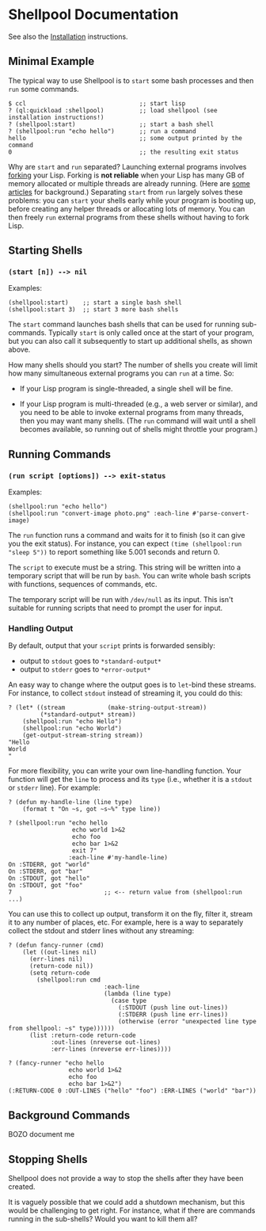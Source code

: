 Shellpool Documentation
=======================

See also the [Installation](INSTALL.md) instructions.


## Minimal Example

The typical way to use Shellpool is to `start` some bash processes and
then `run` some commands.

```
$ ccl                                ;; start lisp
? (ql:quickload :shellpool)          ;; load shellpool (see installation instructions!)
? (shellpool:start)                  ;; start a bash shell
? (shellpool:run "echo hello")       ;; run a command
hello                                ;; some output printed by the command
0                                    ;; the resulting exit status
```

Why are `start` and `run` separated?  Launching external programs involves
[forking](http://en.wikipedia.org/wiki/Fork_%28operating_system%29) your Lisp.
Forking is **not reliable** when your Lisp has many GB of memory allocated or
multiple threads are already running.  (Here are
[some](http://www.linuxprogrammingblog.com/threads-and-fork-think-twice-before-using-them)
[articles](http://bryanmarty.com/2012/01/14/forking-jvm/) for background.)
Separating `start` from `run` largely solves these problems: you can `start`
your shells early while your program is booting up, before creating any helper
threads or allocating lots of memory.  You can then freely `run` external
programs from these shells without having to fork Lisp.


## Starting Shells

### `(start [n]) --> nil`

Examples:
```
(shellpool:start)    ;; start a single bash shell
(shellpool:start 3)  ;; start 3 more bash shells
```

The `start` command launches bash shells that can be used for running
sub-commands.  Typically `start` is only called once at the start of your
program, but you can also call it subsequently to start up additional shells,
as shown above.

How many shells should you start?  The number of shells you create will limit
how many simultaneous external programs you can `run` at a time.  So:

 - If your Lisp program is single-threaded, a single shell will be fine.

 - If your Lisp program is multi-threaded (e.g., a web server or similar), and
   you need to be able to invoke external programs from many threads, then you
   may want many shells.  (The `run` command will wait until a shell becomes
   available, so running out of shells might throttle your program.)


## Running Commands

### `(run script [options]) --> exit-status`

Examples:
```
(shellpool:run "echo hello")
(shellpool:run "convert-image photo.png" :each-line #'parse-convert-image)
```

The `run` function runs a command and waits for it to finish (so it can give
you the exit status).  For instance, you can expect `(time (shellpool:run
"sleep 5"))` to report something like 5.001 seconds and return 0.

The `script` to execute must be a string.  This string will be written into a
temporary script that will be run by `bash`.  You can write whole bash scripts
with functions, sequences of commands, etc.

The temporary script will be run with `/dev/null` as its input.  This isn't
suitable for running scripts that need to prompt the user for input.


### Handling Output

By default, output that your `script` prints is forwarded sensibly:

  - output to `stdout` goes to `*standard-output*`
  - output to `stderr` goes to `*error-output*`

An easy way to change where the output goes is to `let`-bind these streams.
For instance, to collect `stdout` instead of streaming it, you could do this:

```
? (let* ((stream            (make-string-output-stream))
         (*standard-output* stream))
    (shellpool:run "echo Hello")
    (shellpool:run "echo World")
    (get-output-stream-string stream))
"Hello
World
"
```

For more flexibility, you can write your own line-handling function.  Your
function will get the `line` to process and its `type` (i.e., whether it is a
`stdout` or `stderr` line).  For example:

```
? (defun my-handle-line (line type)
    (format t "On ~s, got ~s~%" type line))

? (shellpool:run "echo hello
                  echo world 1>&2
                  echo foo
                  echo bar 1>&2
                  exit 7"
                 :each-line #'my-handle-line)
On :STDERR, got "world"
On :STDERR, got "bar"
On :STDOUT, got "hello"
On :STDOUT, got "foo"
7                          ;; <-- return value from (shellpool:run ...)
```

You can use this to collect up output, transform it on the fly, filter it,
stream it to any number of places, etc.  For example, here is a way to
separately collect the stdout and stderr lines without any streaming:

```
? (defun fancy-runner (cmd)
    (let ((out-lines nil)
	  (err-lines nil)
	  (return-code nil))
      (setq return-code
	    (shellpool:run cmd
                           :each-line
                           (lambda (line type)
                             (case type
                               (:STDOUT (push line out-lines))
                               (:STDERR (push line err-lines))
                               (otherwise (error "unexpected line type from shellpool: ~s" type))))))
      (list :return-code return-code
            :out-lines (nreverse out-lines)
            :err-lines (nreverse err-lines))))

? (fancy-runner "echo hello
                 echo world 1>&2
                 echo foo
                 echo bar 1>&2")
(:RETURN-CODE 0 :OUT-LINES ("hello" "foo") :ERR-LINES ("world" "bar"))
```


## Background Commands

BOZO document me


## Stopping Shells

Shellpool does not provide a way to stop the shells after they have been
created.

It is vaguely possible that we could add a shutdown mechanism, but this would
be challenging to get right.  For instance, what if there are commands running
in the sub-shells?  Would you want to kill them all?
